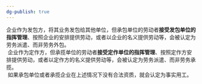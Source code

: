```yaml
---
dg-publish: true
---
```


企业作为发包方，将其业务发包给其他单位，但承包单位的劳动者**接受发包单位的指挥管理**、按照企业的安排提供劳动，或者以企业的名义提供劳动等，会被认定为劳务派遣、而非劳务外包。    
 企业作为定作方，但承揽单位的劳动者**接受定作单位的指挥管理**、按照定作方安排提供劳动，或者以定作方的名义提供劳动等，会被认定为劳务派遣、而非劳务承揽。    
 如果承包单位或者承揽企业在上述情况下没有合法资质，就会认定为事实用工。
